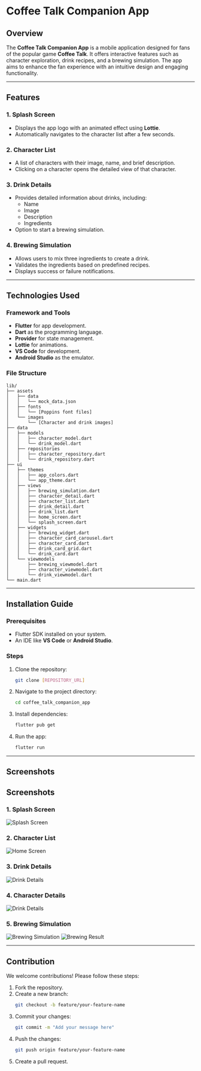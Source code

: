 # Coffee Talk Companion App

## Overview

The **Coffee Talk Companion App** is a mobile application designed for fans of the popular game **Coffee Talk**. It offers interactive features such as character exploration, drink recipes, and a brewing simulation. The app aims to enhance the fan experience with an intuitive design and engaging functionality.

---

## Features

### 1. Splash Screen

- Displays the app logo with an animated effect using **Lottie**.
- Automatically navigates to the character list after a few seconds.

### 2. Character List

- A list of characters with their image, name, and brief description.
- Clicking on a character opens the detailed view of that character.

### 3. Drink Details

- Provides detailed information about drinks, including:
  - Name
  - Image
  - Description
  - Ingredients
- Option to start a brewing simulation.

### 4. Brewing Simulation

- Allows users to mix three ingredients to create a drink.
- Validates the ingredients based on predefined recipes.
- Displays success or failure notifications.

---

## Technologies Used

### Framework and Tools

- **Flutter** for app development.
- **Dart** as the programming language.
- **Provider** for state management.
- **Lottie** for animations.
- **VS Code** for development.
- **Android Studio** as the emulator.

### File Structure

```
lib/
├── assets
│   ├── data
│   │   └── mock_data.json
│   ├── fonts
│   │   └── [Poppins font files]
│   └── images
│       └── [Character and drink images]
├── data
│   ├── models
│   │   ├── character_model.dart
│   │   └── drink_model.dart
│   ├── repositories
│   │   ├── character_repository.dart
│   │   └── drink_repository.dart
├── ui
│   ├── themes
│   │   ├── app_colors.dart
│   │   └── app_theme.dart
│   ├── views
│   │   ├── brewing_simulation.dart
│   │   ├── character_detail.dart
│   │   ├── character_list.dart
│   │   ├── drink_detail.dart
│   │   ├── drink_list.dart
│   │   ├── home_screen.dart
│   │   └── splash_screen.dart
│   ├── widgets
│   │   ├── brewing_widget.dart
│   │   ├── character_card_carousel.dart
│   │   ├── character_card.dart
│   │   ├── drink_card_grid.dart
│   │   └── drink_card.dart
│   └── viewmodels
│       ├── brewing_viewmodel.dart
│       ├── character_viewmodel.dart
│       └── drink_viewmodel.dart
└── main.dart
```

---

## Installation Guide

### Prerequisites

- Flutter SDK installed on your system.
- An IDE like **VS Code** or **Android Studio**.

### Steps

1. Clone the repository:
   ```bash
   git clone [REPOSITORY_URL]
   ```
2. Navigate to the project directory:
   ```bash
   cd coffee_talk_companion_app
   ```
3. Install dependencies:
   ```bash
   flutter pub get
   ```
4. Run the app:
   ```bash
   flutter run
   ```

---

## Screenshots

## Screenshots

### 1. Splash Screen

![Splash Screen](lib/assets/screenshots/splash_Screen.jpgassets\screenshots\splash_Screen.jpg)

### 2. Character List

![Home Screen](lib/assets/screenshots/home_screen.jpg)

### 3. Drink Details

![Drink Details](lib/assets/screenshots/drink_detail.jpg)

### 4. Character Details

![Drink Details](lib/assets/screenshots/character_detail.jpg)

### 5. Brewing Simulation

![Brewing Simulation](lib/assets/screenshots/brewing1.jpg)
![Brewing Result](lib/assets/screenshots/brewing2.jpg)

---

## Contribution

We welcome contributions! Please follow these steps:

1. Fork the repository.
2. Create a new branch:
   ```bash
   git checkout -b feature/your-feature-name
   ```
3. Commit your changes:
   ```bash
   git commit -m "Add your message here"
   ```
4. Push the changes:
   ```bash
   git push origin feature/your-feature-name
   ```
5. Create a pull request.
